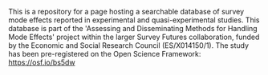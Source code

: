 This is a repository for a page hosting a searchable database of survey mode effects reported in experimental and quasi-experimental studies. This database is part of the 'Assessing and Disseminating Methods for Handling Mode Effects' project within the larger Survey Futures collaboration, funded by the Economic and Social Research Council (ES/X014150/1). The study has been pre-registered on the Open Science Framework: https://osf.io/bs5dw
